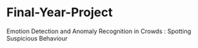 # Final-Year-Project
Emotion Detection and Anomaly Recognition in Crowds : Spotting Suspicious Behaviour

